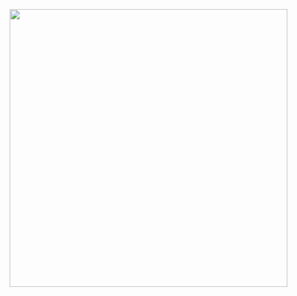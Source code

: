 <div align="center">
<img src="https://user-images.githubusercontent.com/115118266/197270448-b89d91a5-6ef1-414b-adb4-f1f90b3a4058.png" width="500px" />
</div> 
